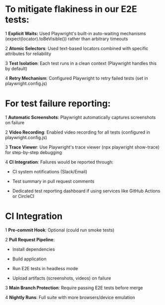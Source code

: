 # To mitigate flakiness in our E2E tests:

1 **Explicit Waits:** Used Playwright's built-in auto-waiting mechanisms (expect(locator).toBeVisible()) rather than arbitrary timeouts

2 **Atomic Selectors**: Used text-based locators combined with specific attributes for reliability

3 **Test Isolation**: Each test runs in a clean context (Playwright handles this by default)

4 **Retry Mechanism**: Configured Playwright to retry failed tests (set in playwright.config.js)


# For test failure reporting:

1 **Automatic Screenshots**: Playwright automatically captures screenshots on failure

2 **Video Recording**: Enabled video recording for all tests (configured in playwright.config.js)

3 **Trace Viewer**: Use Playwright's trace viewer (npx playwright show-trace) for step-by-step debugging

4 **CI Integration**: Failures would be reported through:

- CI system notifications (Slack/Email)

- Test summary in pull request comments

- Dedicated test reporting dashboard if using services like GitHub Actions or CircleCI

# CI Integration

1 **Pre-commit Hook**: Optional (could run smoke tests)

2 **Pull Request Pipeline**:

- Install dependencies

- Build application

- Run E2E tests in headless mode

- Upload artifacts (screenshots, videos) on failure

3 **Main Branch Protection**: Require passing E2E tests before merge

4 **Nightly Runs**: Full suite with more browsers/device emulation


